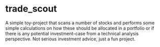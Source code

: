 # trade_scout
A simple toy-project that scans a number of stocks and performs some simple calculations on how these should be allocated in a portfolio or if there is any potential investment-case from a technical analysis perspective. Not serious investment advice, just a fun project.
